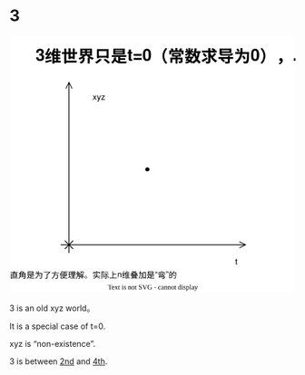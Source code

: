 # 3

![image](3.svg)

3 is an old xyz world。

It is a special case of t=0.

xyz is “non-existence”.

3 is between [2nd](2.md) and [4th](4.md).
